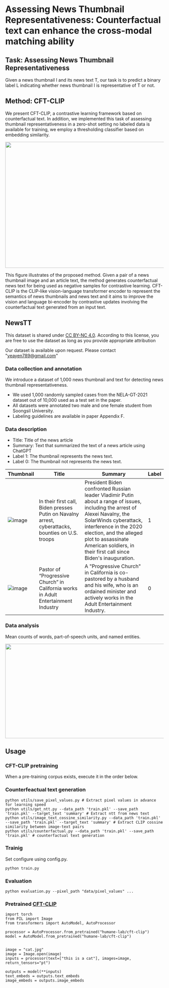 # Assessing News Thumbnail Representativeness: Counterfactual text can enhance the cross-modal matching ability

## Task: Assessing News Thumbnail Representativeness
Given a news thumbnail I and its news text T, our task is to predict a binary label L indicating whether news thumbnail I is representative of T or not.


## Method: CFT-CLIP
We present CFT-CLIP, a contrastive learning framework based on counterfactual text. In addition, we implemented this task of assessing thumbnail representativeness in a zero-shot setting no labeled data is available for training, we employ a thresholding classifier based on embedding similarity.

<p align="center"><img src="https://github.com/ssu-humane/fake-news-thumbnail_2/assets/76805677/634d2896-9b8d-428c-8c96-8f5c69a7afbd" width="600" height="400"></p>
This figure illustrates of the proposed method. Given a pair of a news thumbnail image and an article text, the method generates counterfactual news text for being used as negative samples for contrastive learning. CFT-CLIP is the CLIP-like vision-language transformer encoder to represent the semantics of news thumbnails and news text and it aims to improve the vision and language bi-encoder by contrastive updates involving the counterfactual text generated from an input text.


## NewsTT
This dataset is shared under [CC BY-NC 4.0](https://creativecommons.org/licenses/by-nc/4.0/deed.en). According to this license, you are free to use the dataset as long as you provide appropriate attribution

Our dataset is available upon request. Please contact "yeayen789@gmail.com"

### Data collection and annotation
We introduce a dataset of 1,000 news thumbnail and text for detecting news thumbnail representativeness.
- We used 1,000 randomly sampled cases from the NELA-GT-2021 dataset out of 10,000 used as a test set in the paper.
- All datasets were annotated two male and one female student from Soongsil University.
- Labeling guidelines are available in paper Appendix F.

### Data description
* Title: Title of the news article
* Summary: Text that summarized the text of a news article using ChatGPT
* Label 1: The thumbnail represents the news text.
* Label 0: The thumbnail not represents the news text.

|Thumbnail|Title|Summary|Label|
|---|---|---|---|
|![image](https://github.com/ssu-humane/news-images-acl24/assets/76805677/7356b5e3-18b3-4e63-93d8-25aec29fc776)|In their first call, Biden presses Putin on Navalny arrest, cyberattacks, bounties on U.S. troops|President Biden confronted Russian leader Vladimir Putin about a range of issues, including the arrest of Alexei Navalny, the SolarWinds cyberattack, interference in the 2020 election, and the alleged plot to assassinate American soldiers, in their first call since Biden's inauguration.|1|
|![image](https://github.com/ssu-humane/news-images-acl24/assets/76805677/1bb52486-4474-4cc4-b158-d96d0c05cde6)|Pastor of “Progressive Church” in California works in Adult Entertainment Industry|A "Progressive Church" in California is co-pastored by a husband and his wife, who is an ordained minister and actively works in the Adult Entertainment Industry.|0|


### Data analysis
Mean counts of words, part-of-speech units, and named entities.
<p align="center"><img src=https://github.com/ssu-humane/news-images-acl24/assets/76805677/e1bf0734-2bc0-4f1e-bc52-24e8b285ddf6 width="650" height="300"></p>


## Usage
### CFT-CLIP pretraining
When a pre-training corpus exists, execute it in the order below.

### Counterfeactual text generation
```shell
python utils/save_pixel_values.py # Extract pixel values ​​in advance for learning speed
python utils/get_ntt.py --data_path 'train.pkl' --save_path 'train.pkl' --target_text 'summary' # Extract ntt from news text
python utils/image_text_cossine_similarity.py --data_path 'train.pkl' --save_path 'train.pkl' --target_text 'summary' # Extract CLIP cossine similarity between image-text pairs
python utils/counterfactual.py --data_path 'train.pkl' --save_path 'train.pkl' # counterfactual text generation 
```

### Trainig
Set configure using config.py.
```shell
python train.py
```

### Evaluation
```shell
python evaluation.py --pixel_path "data/pixel_values" ...
```

### Pretrained [CFT-CLIP](https://huggingface.co/humane-lab/cft-clip)
```python3
import torch
from PIL import Image
from transformers import AutoModel, AutoProcessor

processor = AutoProcessor.from_pretrained("humane-lab/cft-clip")
model = AutoModel.from_pretrained("humane-lab/cft-clip")


image = "cat.jpg"
image = Image.open(image)
inputs = processor(text=["this is a cat"], images=image, return_tensors="pt")

outputs = model(**inputs)
text_embeds = outputs.text_embeds
image_embeds = outputs.image_embeds
```


